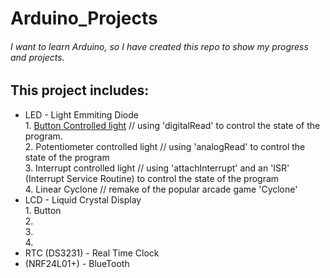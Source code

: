 # Arduino_Projects

###### I want to learn Arduino, so I have created this repo to show my progress and projects.

## This project includes: 
-	LED - Light Emmiting Diode  
		1. [Button Controlled light](https://github.com/DawsonReschke/Arduino_Projects/tree/master/LED%20-%20Light%20Emitting%20Diode/blinking_light_with_button) // using 'digitalRead' to control the state of the program.  
		2. Potentiometer controlled light // using 'analogRead' to control the state of the program  
		3. Interrupt controlled light // using 'attachInterrupt' and an 'ISR' (Interrupt Service Routine) to control the state of the program  
		4. Linear Cyclone // remake of the popular arcade game 'Cyclone'  
-	LCD - Liquid Crystal Display  
		1. Button  
		2.  
		3.  
		4.  
-	RTC (DS3231) - Real Time Clock  
-	(NRF24L01+) - BlueTooth  


